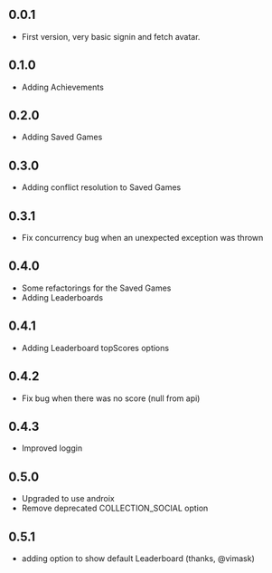 ## 0.0.1

* First version, very basic signin and fetch avatar.

## 0.1.0

* Adding Achievements

## 0.2.0

* Adding Saved Games

## 0.3.0

* Adding conflict resolution to Saved Games

## 0.3.1

* Fix concurrency bug when an unexpected exception was thrown

## 0.4.0

* Some refactorings for the Saved Games
* Adding Leaderboards

## 0.4.1

* Adding Leaderboard topScores options

## 0.4.2

* Fix bug when there was no score (null from api)

## 0.4.3

* Improved loggin

## 0.5.0

* Upgraded to use androix
* Remove deprecated COLLECTION_SOCIAL option

## 0.5.1

* adding option to show default Leaderboard (thanks, @vimask)
